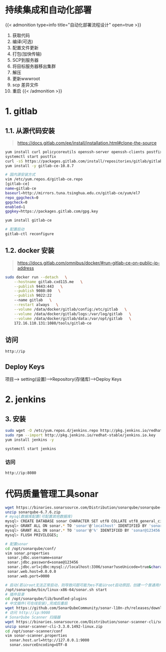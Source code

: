# 持续集成和自动化部署


{{< admonition type=info title="自动化部署流程设计" open=true >}}
1. 获取代码  
2. 编译(可选)  
3. 配置文件更新  
4. 打包(加快传输)  
5. SCP到服务器  
6. 将目标服务器移出集群  
7. 解压  
8. 更新wwwroot  
9. scp 差异文件  
10. 重启 
{{< /admonition >}}


# 1. gitlab 
## 1.1. 从源代码安装  
> https://docs.gitlab.com/ee/install/installation.html#clone-the-source    


```bash
yum install curl policycoreutils openssh-server openssh-clients postfix
systemctl start postfix 
curl -sS https://packages.gitlab.com/install/repositories/gitlab/gitlab-ce/script.rpm.sh | sudo bash
yum install -y gitlab-ce-10.8.7

# 国内源安装方式
vim /etc/yum.repos.d/gitlab-ce.repo
[gitlab-ce]
name=gitlab-ce
baseurl=http://mirrors.tuna.tsinghua.edu.cn/gitlab-ce/yum/el7
repo_gpgcheck=0
gpgcheck=0
enabled=1
gpgkey=https://packages.gitlab.com/gpg.key

yum install gitlab-ce

# 配置启动 
gitlab-ctl reconfigure

```
## 1.2. docker 安装 
> https://docs.gitlab.com/omnibus/docker/#run-gitlab-ce-on-public-ip-address  

```bash
sudo docker run --detach   \
	--hostname gitlab.cxd115.me   \
	--publish 9443:443   \
	--publish 9080:80   \
	--publish 9022:22   
	--name gitlab   \
	--restart always   \
	--volume /data/docker/gitlab/config:/etc/gitlab   \
	--volume /data/docker/gitlab/logs:/var/log/gitlab   \
	--volume /data/docker/gitlab/data:/var/opt/gitlab   \
	172.16.110.131:1080/tools/gitlab-ce
```
## 访问
`http://ip`

## Deploy Keys
项目--> setting(设置)-->Repository(存储库)-->Deploy Keys


# 2. jenkins 
## 3. 安装 
```bash
sudo wget -O /etc/yum.repos.d/jenkins.repo http://pkg.jenkins.io/redhat-stable/jenkins.repo
sudo rpm --import http://pkg.jenkins.io/redhat-stable/jenkins.io.key
yum install jenkins -y 

systemctl start jenkins
```

### 访问
`http://ip:8080`


# 代码质量管理工具sonar  
```bash
wget https://binaries.sonarsource.com/Distribution/sonarqube/sonarqube-6.7.6.zip
unzip sonarqube-6.7.6.zip 
# mysql数据库配置(可配置其他数据库)
mysql> CREATE DATABASE sonar CHARACTER SET utf8 COLLATE utf8_general_ci;
mysql> GRANT ALL ON sonar.* TO 'sonar'@'localhost' IDENTIFIED BY 'sonar@123456';
mysql> GRANT ALL ON sonar.* TO 'sonar'@'%' IDENTIFIED BY 'sonar@123456';
mysql> FLUSH PRIVILEGES;

# 配置sonar
cd /opt/sonarqube/conf/ 
vim sonar.properties
 sonar.jdbc.username=sonar
 sonar.jdbc.password=sonae@123456
 sonar.jdbc.url=jdbc:mysql://localhost:3306/sonar?useUnicode=true&characterEncoding=utf8&rewriteBatchedStatements=true&useConfigs=maxPerformance&useSSL=false
 sonar.web.host=0.0.0.0
 sonar.web.port=9000

# 启动(若以root无法正常启动，则导致问题可能为es不能以root启动原因，创建一个普通用户，用普通用户即可) 
/opt/sonarqube/bin/linux-x86-64/sonar.sh start
# 插件目录
cd /opt/sonarqube/lib/bundled-plugins
# 中文插件(可在线安装),完成后重启
wget https://github.com/SonarQubeCommunity/sonar-l10n-zh/releases/download/sonar-l10n-zh-plugin-1.19/sonar-l10n-zh-plugin-1.19.jar
# 访问 http://ip:9000 
# SonarQube Scanner 扫描器
wget https://binaries.sonarsource.com/Distribution/sonar-scanner-cli/sonar-scanner-cli-3.3.0.1492-linux.zip
unzip sonar-scanner-cli-3.3.0.1492-linux.zip 
cd /opt/sonar-scanner/conf
vim sonar-scanner.properties 
  sonar.host.url=http://127.0.0.1:9000
  sonar.sourceEncoding=UTF-8


```

